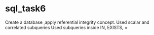 # sql_task6
Create a database ,apply referential integrity concept.
Used scalar and correlated subqueries
Used subqueries inside IN, EXISTS, =
